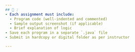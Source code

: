 ```yaml
---
## 📎 :
- Each assignment must include:
  - Program code (well-indented and commented)
  - Sample output screenshot (if applicable)
  - Brief explanation of logic
- Save each program in a separate `.java` file
- Submit in hardcopy or digital folder as per instructor

---
```

